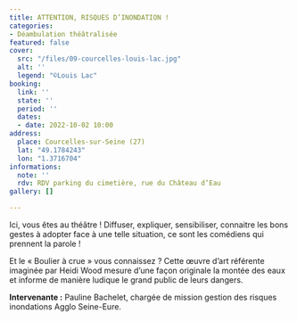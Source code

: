 ```yaml
---
title: ATTENTION, RISQUES D’INONDATION !
categories:
- Déambulation théâtralisée
featured: false
cover:
  src: "/files/09-courcelles-louis-lac.jpg"
  alt: ''
  legend: "©Louis Lac"
booking:
  link: ''
  state: ''
  period: ''
  dates:
  - date: 2022-10-02 10:00
address:
  place: Courcelles-sur-Seine (27)
  lat: "49.1784243"
  lon: "1.3716704"
informations:
  note: ''
  rdv: RDV parking du cimetière, rue du Château d’Eau
gallery: []

---
```

Ici, vous êtes au théâtre ! Diffuser, expliquer, sensibiliser, connaitre les bons gestes à adopter face à une telle situation, ce sont les comédiens qui prennent la parole !

Et le « Boulier à crue » vous connaissez ? Cette œuvre d’art référente imaginée par Heidi Wood mesure d’une façon originale la montée des eaux et informe de manière ludique le grand public de leurs dangers.

**Intervenante :** Pauline Bachelet, chargée de mission gestion des risques inondations Agglo Seine-Eure.